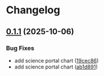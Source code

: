 # Changelog

## [0.1.1](https://github.com/opencadc/deployments/compare/utils-0.1.0...utils-0.1.1) (2025-10-06)


### Bug Fixes

* add science portal chart ([19cec86](https://github.com/opencadc/deployments/commit/19cec867d09b0fc62829234fc499e3580f62d33b))
* add science portal chart ([ab1d891](https://github.com/opencadc/deployments/commit/ab1d8915b1ffaa3f2ca119d0e92abec605049462))
